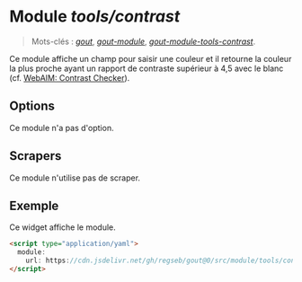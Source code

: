 # Module _tools/contrast_

> Mots-clés :
> [_gout_](https://github.com/search?q=_gout_+language%3AMarkdown&type=Code&l=Markdown),
> [_gout-module_](https://github.com/search?q=_gout-module_+language%3AMarkdown&type=Code&l=Markdown),
> [_gout-module-tools-contrast_](https://github.com/search?q=_gout-module-tools-contrast_+language%3AMarkdown&type=Code&l=Markdown).

Ce module affiche un champ pour saisir une couleur et il retourne la couleur la
plus proche ayant un rapport de contraste supérieur à 4,5 avec le blanc (cf.
[WebAIM: Contrast Checker](https://webaim.org/resources/contrastchecker/)).

## Options

Ce module n'a pas d'option.

## Scrapers

Ce module n'utilise pas de scraper.

## Exemple

Ce widget affiche le module.

```html
<script type="application/yaml">
  module:
    url: https://cdn.jsdelivr.net/gh/regseb/gout@0/src/module/tools/contrast/contrast.js
</script>
```
